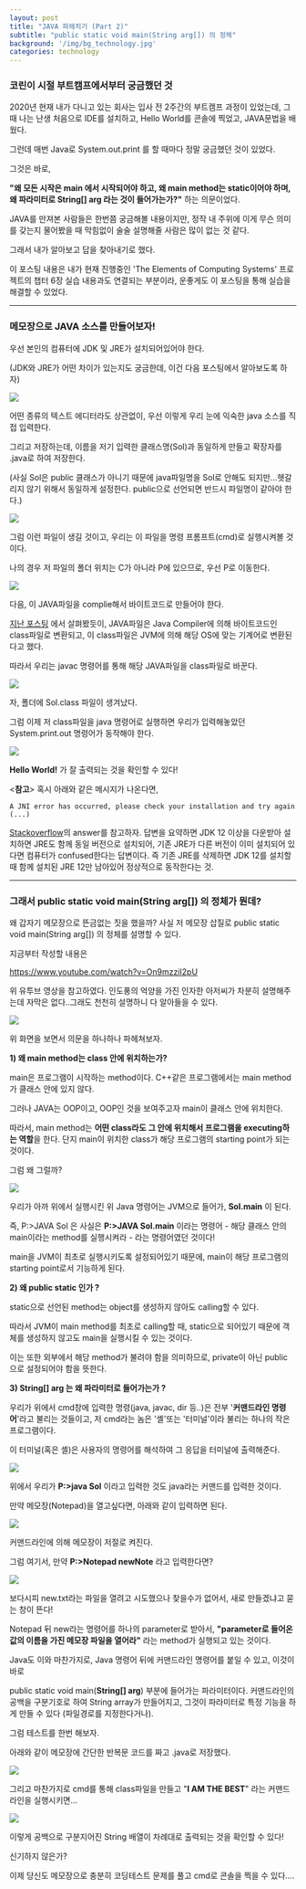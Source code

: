 ```yaml
---
layout: post
title: "JAVA 파헤치기 (Part 2)"
subtitle: "public static void main(String arg[]) 의 정체"
background: '/img/bg_technology.jpg'
categories: technology
---
```




### 코린이 시절 부트캠프에서부터 궁금했던 것



2020년 현재 내가 다니고 있는 회사는 입사 전 2주간의 부트캠프 과정이 있었는데, 그때 나는 난생 처음으로 IDE를 설치하고, Hello World를 콘솔에 찍었고, JAVA문법을 배웠다.

그런데 매번 Java로 System.out.print 를 할 때마다 정말 궁금했던 것이 있었다.

그것은 바로,

**"왜 모든 시작은 main 에서 시작되어야 하고, 왜 main method는 static이어야 하며, 왜 파라미터로 String[] arg 라는 것이 들어가는가?"** 하는 의문이었다.

JAVA를 만져본 사람들은 한번쯤 궁금해볼 내용이지만, 정작 내 주위에 이게 무슨 의미를 갖는지 물어봤을 때 막힘없이 술술 설명해줄 사람은 많이 없는 것 같다.

그래서 내가 알아보고 답을 찾아내기로 했다.

이 포스팅 내용은 내가 현재 진행중인 'The Elements of Computing Systems' 프로젝트의 챕터 6장 실습 내용과도 연결되는 부분이라,  운좋게도 이 포스팅을 통해 실습을 해결할 수 있었다.



---

### 메모장으로 JAVA 소스를 만들어보자!

우선 본인의 컴퓨터에 JDK 및 JRE가 설치되어있어야 한다.

(JDK와 JRE가 어떤 차이가 있는지도 궁금한데, 이건 다음 포스팅에서 알아보도록 하자)

![](img/posts/2020-04-11-Java_part_2/image-20200411020616543.png)


어떤 종류의 텍스트 에디터라도 상관없이, 우선 이렇게 우리 눈에 익숙한 java 소스를 직접 입력한다.

그리고 저장하는데, 이름을 저기 입력한 클래스명(Sol)과 동일하게 만들고 확장자를 .java로 하여 저장한다.

(사실 Sol은 public 클래스가 아니기 때문에 java파일명을 Sol로 안해도 되지만...헷갈리지 않기 위해서 동일하게 설정한다. public으로 선언되면 반드시 파일명이 같아야 한다.)

![](img/posts/2020-04-11-Java_part_2/image-20200411011948888.png)

그럼 이런 파일이 생길 것이고, 우리는 이 파일을 명령 프롬프트(cmd)로 실행시켜볼 것이다.

나의 경우 저 파일의 폴더 위치는 C가 아니라 P에 있으므로, 우선 P로 이동한다.

![](img/posts/2020-04-11-Java_part_2/image-20200411012121371.png)



다음, 이 JAVA파일을 complie해서 바이트코드로 만들어야 한다.

[지난 포스팅](https://soulfulsol.github.io/technology/2020/03/05/Tech-Blogging-Java-(Part-1)) 에서  살펴봤듯이, JAVA파일은 Java Compiler에 의해 바이트코드인 class파일로 변환되고, 이 class파일은 JVM에 의해 해당 OS에 맞는 기계어로 변환된다고 했다.

따라서 우리는 javac 명령어를 통해 해당 JAVA파일을 class파일로 바꾼다.

![](img/posts/2020-04-11-Java_part_2/image-20200411013035928.png)


자, 폴더에 Sol.class 파일이 생겨났다. 

그럼 이제 저 class파일을 java 명령어로 실행하면 우리가 입력해놓았던 System.print.out 명령어가 동작해야 한다.

![](img/posts/2020-04-11-Java_part_2/image-20200411013145724.png)


**Hello World!** 가 잘 출력되는 것을 확인할 수 있다!



<**참고**> 혹시 아래와 같은 메시지가 나온다면,

```
A JNI error has occurred, please check your installation and try again (...)
```

[Stackoverflow](https://stackoverflow.com/questions/22381202/a-jni-error-has-occurred-please-check-your-installation-and-try-again-in-eclips)의 answer를 참고하자. 답변을 요약하면 JDK 12 이상을 다운받아 설치하면 JRE도 함께 동일 버전으로 설치되어, 기존 JRE가 다른 버전이 이미 설치되어 있다면 컴퓨터가 confused한다는 답변이다. 즉 기존 JRE를 삭제하면 JDK 12를 설치할 때 함께 설치된 JRE 12만 남아있어 정상적으로 동작한다는 것.



---

### 그래서 public static void main(String arg[]) 의 정체가 뭔데?

왜 갑자기 메모장으로 뜬금없는 짓을 했을까? 사실 저 메모장 삽질로 public static void main(String arg[]) 의 정체를 설명할 수 있다.

지금부터 작성할 내용은 

https://www.youtube.com/watch?v=On9mzziI2pU

위 유투브 영상을 참고하였다. 인도풍의 억양을 가진 인자한 아저씨가 차분히 설명해주는데 자막은 없다..그래도 천천히 설명하니 다 알아들을 수 있다.

![](img/posts/2020-04-11-Java_part_2/image-20200411014057792.png)

위 화면을 보면서 의문을 하나하나 파헤쳐보자.



**1) 왜 main method는 class 안에 위치하는가?**

main은 프로그램이 시작하는 method이다. C++같은 프로그램에서는 main method가 클래스 안에 있지 않다.

그러나 JAVA는 OOP이고, OOP인 것을 보여주고자 main이 클래스 안에 위치한다. 

따라서, main method는 **어떤 class라도 그 안에 위치해서 프로그램을 executing하는 역할**을 한다. 단지 main이 위치한 class가 해당 프로그램의 starting point가 되는 것이다.

그럼 왜 그럴까?

![](img/posts/2020-04-11-Java_part_2/image-20200411013145724.png)



우리가 아까 위에서 실행시킨 위 Java 명령어는 JVM으로 들어가,  **Sol.main** 이 된다.

즉, P:\>JAVA Sol 은 사실은 **P:\>JAVA Sol.main** 이라는 명령어 - 해당 클래스 안의 main이라는 method를 실행시켜라 - 라는 명령어였던 것이다!

main을 JVM이 최초로 실행시키도록 설정되어있기 때문에, main이 해당 프로그램의 starting point로서 기능하게 된다.



**2) 왜 public static 인가 ?**

static으로 선언된 method는 object를 생성하지 않아도 calling할 수 있다.

따라서 JVM이 main method를 최초로 calling할 때, static으로 되어있기 때문에 객체를 생성하지 않고도 main을 실행시킬 수 있는 것이다.

이는 또한 외부에서 해당 method가 불려야 함을 의미하므로, private이 아닌 public 으로 설정되어야 함을 뜻한다.



**3) String[] arg 는 왜 파라미터로 들어가는가 ?**

우리가 위에서 cmd창에 입력한 명령(java, javac, dir 등..)은 전부 '**커맨드라인 명령어**'라고 불리는 것들이고, 저 cmd라는 놈은 '셸'또는 '터미널'이라 불리는 하나의 작은 프로그램이다.

이 터미널(혹은 셸)은 사용자의 명령어를 해석하여 그 응답을 터미널에 출력해준다.



![](img/posts/2020-04-11-Java_part_2/image-20200411013145724.png)


위에서 우리가 **P:\>java Sol** 이라고 입력한 것도 java라는 커맨드를 입력한 것이다.

만약 메모장(Notepad)을 열고싶다면, 아래와 같이 입력하면 된다.

![](img/posts/2020-04-11-Java_part_2/image-20200411021721129.png)



커맨드라인에 의해 메모장이 저절로 켜진다.

그럼 여기서, 만약 **P:\>Notepad newNote** 라고 입력한다면?

![](img/posts/2020-04-11-Java_part_2/image-20200411021827591.png)



보다시피 new.txt라는 파일을 열려고 시도했으나 찾을수가 없어서, 새로 만들겠냐고 묻는 창이 뜬다!

Notepad 뒤 new라는 명령어를 하나의 parameter로 받아서, **"parameter로 들어온 값의 이름을 가진 메모장 파일을 열어라"** 라는 method가 실행되고 있는 것이다.

Java도 이와 마찬가지로, Java 명령어 뒤에 커맨드라인 명령어를 붙일 수 있고, 이것이 바로 

public static void main(**String[] arg**) 부분에 들어가는 파라미터이다. 커맨드라인의 공백을 구분기호로 하여 String array가 만들어지고, 그것이 파라미터로 특정 기능을 하게 만들 수 있다 (파일경로를 지정한다거나).

그럼 테스트를 한번 해보자.

아래와 같이 메모장에 간단한 반복문 코드를 짜고 .java로 저장했다.

![](img/posts/2020-04-11-Java_part_2/image-20200411022301017.png)


그리고 마찬가지로 cmd를 통해 class파일을 만들고 "**I AM THE BEST**" 라는 커맨드라인을 실행시키면...

![](img/posts/2020-04-11-Java_part_2/image-20200411022527844.png)


이렇게 공백으로 구분지어진 String 배열이 차례대로 출력되는 것을 확인할 수 있다!

신기하지 않은가?

이제 당신도 메모장으로 충분히 코딩테스트 문제를 풀고 cmd로 콘솔을 찍을 수 있다....